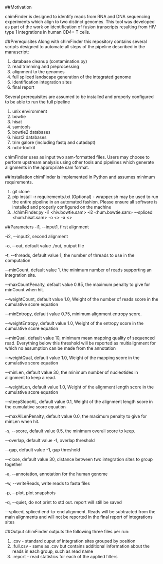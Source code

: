 ##Motivation

chimFinder is designed to identify reads from RNA and DNA sequencing experiments which align to two distinct genomes. This tool was developed as part of the work on identification of fusion transcripts resulting from HIV type 1 integrations in human CD4+ T cells.

##Prerequisites
Along with chimFinder this repository contains several scripts designed to automate all steps of the pipeline described in the manuscript:
1. database cleanup (contamination.py)
2. read trimming and preprocessing
3. alignment to the genomes
4. full spliced landscape generation of the integrated genome
5. identification integration sites
6. final report

Several prerequisites are assumed to be installed and properly configured to be able to run the full pipeline
1. unix environment 
2. bowtie 
3. hisat
4. samtools
5. bowtie2 databases
6. hisat2 databases
7. trim galore (including fastq and cutadapt)
8. ncbi-toolkit

chimFinder uses as input two sam-formatted files. Users may choose to perform upstream analysis using other tools and pipelines which generate alignments in the appropriate sam format.

##Installation
chimFinder is implemented in Python and assumes minimum requirements.
1. git clone
2. pip install -r requirements.txt
(Optional) - wrapper.sh may be used to run the entire pipeline in an automated fashion. Please ensure all software is installed and properly configured on the machine
3. ./chimFinder.py -i1 <hiv.bowtie.sam> -i2 <hum.bowtie.sam> --spliced <hum.hisat.sam> -o <> -a <> <other parameters>

##Parameters
-i1, --input1, first alignment

-i2, --input2, second alignment

-o, --out, default value ./out, output file

-t, --threads, default value 1, the number of threads to use in the computation

--minCount, default value 1, the minimum number of reads supporting an integration site.

--maxCountPenalty, default value 0.85, the maximum penalty to give for minCount when hit.

--weightCount, default value 1.0, Weight of the number of reads score in the cumulative score equation

--minEntropy, default value 0.75, minimum alignment entropy score.

--weightEntropy, default value 1.0, Weight of the entropy score in the cumulative score equation

--minQual, default value 10, minimum mean mapping quality of sequenced read. Everything below this threshold will be reported as multialignment for which no assumption can be made from the annotation

--weightQual, default value 1.0, Weight of the mapping score in the cumulative score equation

--minLen, default value 30, the minimum number of nucleotides in alignment to keep a read.

--weightLen, default value 1.0, Weight of the alignment length score in the cumulative score equation

--steepSlopeAL, default value 0.1, Weight of the alignment length score in the cumulative score equation

--maxAlLenPenalty, default value 0.0, the maximum penalty to give for minLen when hit.

-s, --score, default value 0.5, the minimum overall score to keep.

--overlap, default value -1, overlap threshold

--gap, default value -1, gap threshold

--close, default value 30, distance between two integration sites to group together

-a, --annotation, annotation for the human genome

-w, --writeReads, write reads to fasta files

-p, --plot, plot snapshots

-q, --quiet, do not print to std out. report will still be saved

--spliced, spliced end-to-end alignment. Reads will be subtracted from the main alignments and will not be reported in the final report of integrations sites

##Output
chimFinder outputs the following three files per run:
1. .csv - standard ouput of integration sites grouped by position
2. .full.csv - same as .csv but contains additional information about the reads in each group, such as read name
3. .report - read statistics for each of the applied filters
